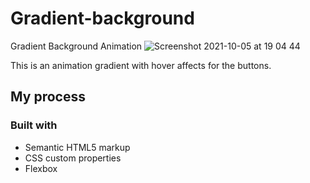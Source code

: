 # Gradient-background
Gradient Background Animation
![Screenshot 2021-10-05 at 19 04 44](https://user-images.githubusercontent.com/50029126/136078386-8fde9fae-cf7d-4eef-a951-5b16001780e6.png)

This is an animation gradient with hover affects for the buttons.

## My process

### Built with

- Semantic HTML5 markup
- CSS custom properties
- Flexbox
